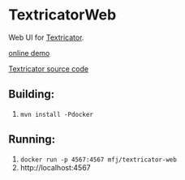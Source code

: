 # TextricatorWeb

Web UI for [Textricator](https://textricator.mfj.io).

[online demo](https://textricator-demo.mfj.io)

[Textricator source code](https://github.com/measuresforjustice/textricator)

## Building:

1. `mvn install -Pdocker`

## Running:

1. `docker run -p 4567:4567 mfj/textricator-web`
2. http://localhost:4567

